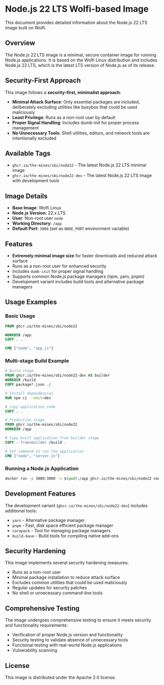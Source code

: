 # Node.js 22 LTS Wolfi-based Image

This document provides detailed information about the Node.js 22 LTS image built on Wolfi.

## Overview

The Node.js 22 LTS image is a minimal, secure container image for running Node.js applications. It is based on the Wolfi Linux distribution and includes Node.js 22 LTS, which is the latest LTS version of Node.js as of its release.

## Security-First Approach

This image follows a **security-first, minimalist approach**:

- **Minimal Attack Surface**: Only essential packages are included, deliberately excluding utilities like busybox that could be used maliciously
- **Least Privilege**: Runs as a non-root user by default
- **Proper Signal Handling**: Includes dumb-init for proper process management
- **No Unnecessary Tools**: Shell utilities, editors, and network tools are intentionally excluded

## Available Tags

- `ghcr.io/the-mines/sbi/node22` - The latest Node.js 22 LTS minimal image
- `ghcr.io/the-mines/sbi/node22-dev` - The latest Node.js 22 LTS image with development tools

## Image Details

- **Base Image**: Wolfi Linux
- **Node.js Version**: 22.x LTS
- **User**: Non-root user `node`
- **Working Directory**: `/app`
- **Default Port**: `3000` (set as `NODE_PORT` environment variable)

## Features

- **Extremely minimal image size** for faster downloads and reduced attack surface
- Runs as a non-root user for enhanced security
- Includes `dumb-init` for proper signal handling
- Supports common Node.js package managers (npm, yarn, pnpm)
- Development variant includes build tools and alternative package managers

## Usage Examples

### Basic Usage

```dockerfile
FROM ghcr.io/the-mines/sbi/node22

WORKDIR /app
COPY . .

CMD ["node", "app.js"]
```

### Multi-stage Build Example

```dockerfile
# Build stage
FROM ghcr.io/the-mines/sbi/node22-dev AS builder
WORKDIR /build
COPY package*.json ./

# Install dependencies
RUN npm ci --omit=dev

# Copy application code
COPY . .

# Production stage
FROM ghcr.io/the-mines/sbi/node22
WORKDIR /app

# Copy built application from builder stage
COPY --from=builder /build .

# Set command to run the application
CMD ["node", "server.js"]
```

### Running a Node.js Application

```bash
docker run -p 3000:3000 -v $(pwd):/app ghcr.io/the-mines/sbi/node22 node app.js
```

## Development Features

The development variant (`ghcr.io/the-mines/sbi/node22-dev`) includes additional tools:

- `yarn` - Alternative package manager
- `pnpm` - Fast, disk space efficient package manager
- `corepack` - Tool for managing package managers
- `build-base` - Build tools for compiling native add-ons

## Security Hardening

This image implements several security hardening measures:

- Runs as a non-root user
- Minimal package installation to reduce attack surface
- Excludes common utilities that could be used maliciously
- Regular updates for security patches
- No shell or unnecessary command-line tools

## Comprehensive Testing

The image undergoes comprehensive testing to ensure it meets security and functionality requirements:

- Verification of proper Node.js version and functionality
- Security testing to validate absence of unnecessary tools
- Functional testing with real-world Node.js applications
- Vulnerability scanning

## License

This image is distributed under the Apache 2.0 license.
